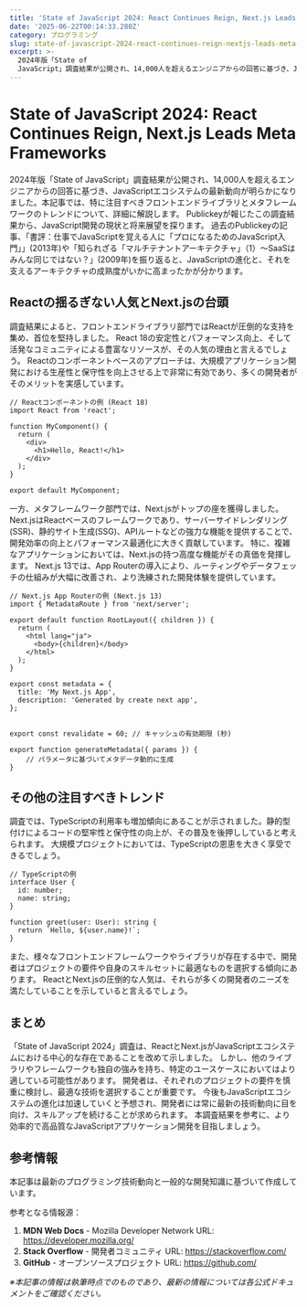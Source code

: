 ```yaml
---
title: 'State of JavaScript 2024: React Continues Reign, Next.js Leads Meta Frameworks'
date: '2025-06-22T00:14:33.280Z'
category: プログラミング
slug: state-of-javascript-2024-react-continues-reign-nextjs-leads-meta-frameworks
excerpt: >-
  2024年版「State of
  JavaScript」調査結果が公開され、14,000人を超えるエンジニアからの回答に基づき、JavaScriptエコシステムの最新動向が明らかになりました。本記事では、特に注目すべきフロントエンドライブラリとメタフレームワークのトレンドについて、詳細に解説します。
---
```


# State of JavaScript 2024: React Continues Reign, Next.js Leads Meta Frameworks

2024年版「State of JavaScript」調査結果が公開され、14,000人を超えるエンジニアからの回答に基づき、JavaScriptエコシステムの最新動向が明らかになりました。本記事では、特に注目すべきフロントエンドライブラリとメタフレームワークのトレンドについて、詳細に解説します。  Publickeyが報じたこの調査結果から、JavaScript開発の現状と将来展望を探ります。  過去のPublickeyの記事、「書評：仕事でJavaScriptを覚える人に「プロになるためのJavaScript入門」」(2013年)や「知られざる「マルチテナントアーキテクチャ」（1）～SaaSはみんな同じではない？」(2009年)を振り返ると、JavaScriptの進化と、それを支えるアーキテクチャの成熟度がいかに高まったかが分かります。


## Reactの揺るぎない人気とNext.jsの台頭

調査結果によると、フロントエンドライブラリ部門ではReactが圧倒的な支持を集め、首位を堅持しました。  React 18の安定性とパフォーマンス向上、そして活発なコミュニティによる豊富なリソースが、その人気の理由と言えるでしょう。  Reactのコンポーネントベースのアプローチは、大規模アプリケーション開発における生産性と保守性を向上させる上で非常に有効であり、多くの開発者がそのメリットを実感しています。

```
// Reactコンポーネントの例 (React 18)
import React from 'react';

function MyComponent() {
  return (
    <div>
      <h1>Hello, React!</h1>
    </div>
  );
}

export default MyComponent;
```

一方、メタフレームワーク部門では、Next.jsがトップの座を獲得しました。  Next.jsはReactベースのフレームワークであり、サーバーサイドレンダリング(SSR)、静的サイト生成(SSG)、APIルートなどの強力な機能を提供することで、開発効率の向上とパフォーマンス最適化に大きく貢献しています。  特に、複雑なアプリケーションにおいては、Next.jsの持つ高度な機能がその真価を発揮します。  Next.js 13では、App Routerの導入により、ルーティングやデータフェッチの仕組みが大幅に改善され、より洗練された開発体験を提供しています。

```
// Next.js App Routerの例 (Next.js 13)
import { MetadataRoute } from 'next/server';

export default function RootLayout({ children }) {
  return (
    <html lang="ja">
      <body>{children}</body>
    </html>
  );
}

export const metadata = {
  title: 'My Next.js App',
  description: 'Generated by create next app',
};


export const revalidate = 60; // キャッシュの有効期限 (秒)

export function generateMetadata({ params }) {
    // パラメータに基づいてメタデータ動的に生成
}
```

## その他の注目すべきトレンド

調査では、TypeScriptの利用率も増加傾向にあることが示されました。静的型付けによるコードの堅牢性と保守性の向上が、その普及を後押ししていると考えられます。  大規模プロジェクトにおいては、TypeScriptの恩恵を大きく享受できるでしょう。

```
// TypeScriptの例
interface User {
  id: number;
  name: string;
}

function greet(user: User): string {
  return `Hello, ${user.name}!`;
}
```

また、様々なフロントエンドフレームワークやライブラリが存在する中で、開発者はプロジェクトの要件や自身のスキルセットに最適なものを選択する傾向にあります。  ReactとNext.jsの圧倒的な人気は、それらが多くの開発者のニーズを満たしていることを示していると言えるでしょう。


## まとめ

「State of JavaScript 2024」調査は、ReactとNext.jsがJavaScriptエコシステムにおける中心的な存在であることを改めて示しました。  しかし、他のライブラリやフレームワークも独自の強みを持ち、特定のユースケースにおいてはより適している可能性があります。  開発者は、それぞれのプロジェクトの要件を慎重に検討し、最適な技術を選択することが重要です。  今後もJavaScriptエコシステムの進化は加速していくと予想され、開発者には常に最新の技術動向に目を向け、スキルアップを続けることが求められます。  本調査結果を参考に、より効率的で高品質なJavaScriptアプリケーション開発を目指しましょう。


## 参考情報

本記事は最新のプログラミング技術動向と一般的な開発知識に基づいて作成しています。

参考となる情報源：
1. **MDN Web Docs** - Mozilla Developer Network
   URL: https://developer.mozilla.org/
2. **Stack Overflow** - 開発者コミュニティ
   URL: https://stackoverflow.com/
3. **GitHub** - オープンソースプロジェクト
   URL: https://github.com/

*※本記事の情報は執筆時点でのものであり、最新の情報については各公式ドキュメントをご確認ください。*
